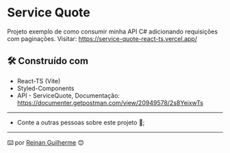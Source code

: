 # Service Quote

Projeto exemplo de como consumir minha API C# adicionando requisições com paginações.
Visitar: https://service-quote-react-ts.vercel.app/

## 🛠️ Construído com

*  React-TS (Vite)
*  Styled-Components
*  API - ServiceQuote, Documentação: https://documenter.getpostman.com/view/20949578/2s8YeixwTs

---
* Conte a outras pessoas sobre este projeto 📢;

---
⌨️ por [Reinan Guilherme](https://github.com/ReinanGuilherme) 😊
